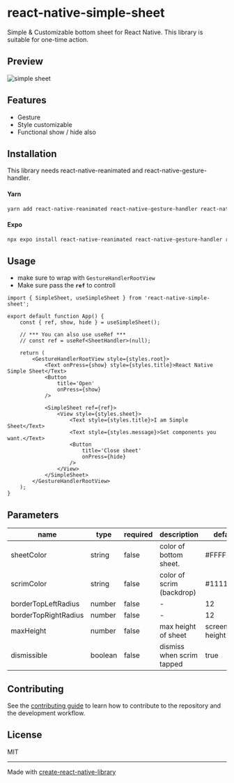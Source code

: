 # react-native-simple-sheet

Simple & Customizable bottom sheet for React Native.
This library is suitable for one-time action.

## Preview
![simple sheet](https://github.com/galaxykhh/react-native-simple-sheet/assets/79380337/63289096-b0b5-4de5-a738-902f8c751f6e)


## Features
* Gesture
* Style customizable
* Functional show / hide also

## Installation

This library needs react-native-reanimated and react-native-gesture-handler.

#### Yarn
```sh
yarn add react-native-reanimated react-native-gesture-handler react-native-simple-sheet
```

#### Expo
```sh
npx expo install react-native-reanimated react-native-gesture-handler react-native-simple-sheet
```

## Usage

* make sure to wrap with <code>GestureHandlerRootView</code>
* Make sure pass the <code>**ref**</code> to controll
```tsx
import { SimpleSheet, useSimpleSheet } from 'react-native-simple-sheet';

export default function App() {
    const { ref, show, hide } = useSimpleSheet();

    // *** You can also use useRef ***
    // const ref = useRef<SheetHandler>(null);

    return (
        <GestureHandlerRootView style={styles.root}>
            <Text onPress={show} style={styles.title}>React Native Simple Sheet</Text>
            <Button
                title='Open'
                onPress={show}
            />

            <SimpleSheet ref={ref}>
                <View style={styles.sheet}>
                    <Text style={styles.title}>I am Simple Sheet</Text>
                    <Text style={styles.message}>Set components you want.</Text>
                    <Button
                        title='Close sheet'
                        onPress={hide}
                    />
                </View>
            </SimpleSheet>
        </GestureHandlerRootView>
    );
}
```
## Parameters
| name            	            | type    	| required 	| description               	| default   	                |
|---------------------------	|---------	|----------	|---------------------------	|---------------------------	|
| sheetColor 	                | string  	| false    	| color of bottom sheet.    	| #FFFFFF   	                |
| scrimColor      	            | string  	| false    	| color of scrim (backdrop) 	| #11111188 	                |
| borderTopLeftRadius     	    | number  	| false    	| -           	                | 12   	                        |
| borderTopRightRadius     	    | number 	| false    	| -      	                    | 12      	                    |
| maxHeight     	            | number 	| false    	| max height of sheet      	    | screen height * 0.8      	    |
| dismissible     	            | boolean 	| false    	| dismiss when scrim tapped     | true      	                |


## Contributing

See the [contributing guide](CONTRIBUTING.md) to learn how to contribute to the repository and the development workflow.

## License

MIT

---

Made with [create-react-native-library](https://github.com/callstack/react-native-builder-bob)

